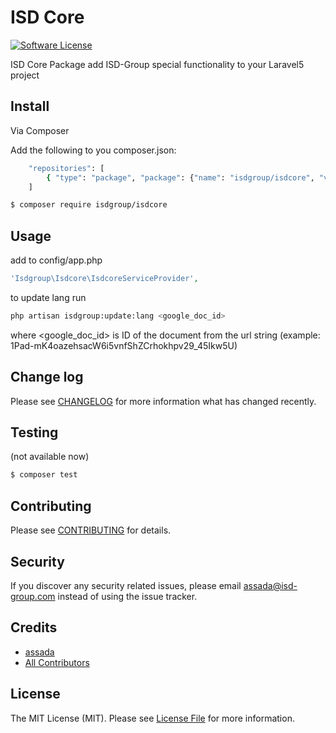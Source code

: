 # ISD Core

[![Software License][ico-license]](LICENSE.md)

ISD Core Package add ISD-Group special functionality to your Laravel5 project

## Install

Via Composer

Add the following to you composer.json:

``` bash
    "repositories": [
        { "type": "package", "package": {"name": "isdgroup/isdcore", "version": "dev", "source": {"url": "git@github.com:andyjam/laravel-googlelang.git", "type": "git", "reference": "master" } } }
    ]
```

``` bash
$ composer require isdgroup/isdcore
```

## Usage

add to config/app.php
``` php
'Isdgroup\Isdcore\IsdcoreServiceProvider',
```

to update lang run
``` bash
php artisan isdgroup:update:lang <google_doc_id>
```

where <google_doc_id> is ID of the document from the url string (example: 1Pad-mK4oazehsacW6i5vnfShZCrhokhpv29_45Ikw5U)

## Change log

Please see [CHANGELOG](CHANGELOG.md) for more information what has changed recently.

## Testing

(not available now)

``` bash
$ composer test
```

## Contributing

Please see [CONTRIBUTING](CONTRIBUTING.md) for details.

## Security

If you discover any security related issues, please email assada@isd-group.com instead of using the issue tracker.

## Credits

- [assada][link-author]
- [All Contributors][link-contributors]

## License

The MIT License (MIT). Please see [License File](LICENSE.md) for more information.

[ico-version]: https://img.shields.io/packagist/v/league/:package_name.svg?style=flat-square
[ico-license]: https://img.shields.io/badge/license-MIT-brightgreen.svg?style=flat-square
[ico-travis]: https://img.shields.io/travis/thephpleague/:package_name/master.svg?style=flat-square
[ico-scrutinizer]: https://img.shields.io/scrutinizer/coverage/g/thephpleague/:package_name.svg?style=flat-square
[ico-code-quality]: https://img.shields.io/scrutinizer/g/thephpleague/:package_name.svg?style=flat-square
[ico-downloads]: https://img.shields.io/packagist/dt/league/:package_name.svg?style=flat-square

[link-packagist]: https://packagist.org/packages/league/:package_name
[link-travis]: https://travis-ci.org/thephpleague/:package_name
[link-scrutinizer]: https://scrutinizer-ci.com/g/thephpleague/:package_name/code-structure
[link-code-quality]: https://scrutinizer-ci.com/g/thephpleague/:package_name
[link-downloads]: https://packagist.org/packages/league/:package_name
[link-author]: https://github.com/assada
[link-contributors]: ../../contributors

